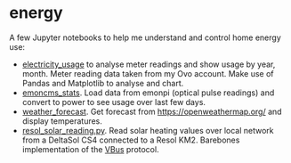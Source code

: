 # energy

A few Jupyter notebooks to help me understand and control home energy use:
- [electricity_usage](electricity_usage.ipynb) to analyse meter readings and show usage by year, month. Meter reading data taken from my Ovo account. Make use of Pandas and Matplotlib to analyse and chart.
- [emoncms_stats](emonpi_stats.ipynb). Load data from emonpi (optical pulse readings) and convert to power to see usage over last few days.
- [weather_forecast](weather_forecast.ipynb). Get forecast from https://openweathermap.org/ and display temperatures.
- [resol_solar_reading.py](resol_solar_reading.py). Read solar heating values over local network from a DeltaSol CS4 connected to a Resol KM2. Barebones implementation of the [VBus](http://danielwippermann.github.io/resol-vbus/#/md/docs/vbus-specification) protocol.
